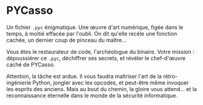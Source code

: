 # PYCasso

Un fichier `.pyc` énigmatique. Une œuvre d'art numérique, figée dans le temps, à moitié effacée par l'oubli. On dit qu'elle recèle une fonction cachée, un dernier coup de pinceau du maître...

Vous êtes le restaurateur de code, l'archéologue du binaire. Votre mission : dépoussiérer ce `.pyc`, déchiffrer ses secrets, et révéler le chef-d'œuvre caché de PYCasso.

Attention, la tâche est ardue. Il vous faudra maîtriser l'art de la rétro-ingénierie Python, jongler avec les opcodes, et peut-être même invoquer les esprits des anciens. Mais au bout du chemin, la gloire vous attend... et la reconnaissance éternelle dans le monde de la sécurité informatique.